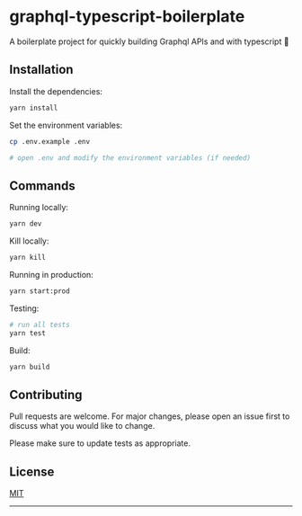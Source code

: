 # graphql-typescript-boilerplate

A boilerplate project for quickly building Graphql APIs and with typescript 🚀

## Installation



Install the dependencies:

```bash
yarn install
```

Set the environment variables:

```bash
cp .env.example .env

# open .env and modify the environment variables (if needed)
```

## Commands

Running locally:

```bash
yarn dev
```

Kill locally:

```bash
yarn kill
```

Running in production:

```bash
yarn start:prod
```

Testing:

```bash
# run all tests
yarn test
```

Build:

```bash
yarn build
```

## Contributing

Pull requests are welcome. For major changes, please open an issue first to discuss what you would like to change.

Please make sure to update tests as appropriate.

## License

[MIT](https://choosealicense.com/licenses/mit/)

<hr>
